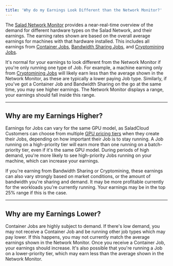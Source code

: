 ```yaml
---
title: 'Why do my Earnings Look Different than the Network Monitor?'
---
```


The [Salad Network Monitor](/docs/FAQ/Community/613-network-monitor) provides a near-real-time overview of the demand
for different hardware types on the Salad Network, and their earnings. The earning rates shown are based on the overall
average earnings for machines with that hardware installed. This includes all earnings from
[Container Jobs](https://Community.salad.com/new-feature-container-environments-now-available/),
[Bandwidth Sharing Jobs](/docs/Guides/Getting-Jobs/Getting-Bandwidth-Sharing-Jobs), and
[Cryptomining Jobs](/docs/Guides/Getting-Jobs/Getting-Cryptomining-Jobs).

It's normal for your earnings to look different from the Network Monitor if you're only running one type of Job. For
example, a machine earning only from [Cryptomining Jobs](/docs/Guides/Getting-Jobs/Getting-Cryptomining-Jobs) will
likely earn less than the average shown in the Network Monitor, as these are typically a lower paying Job type.
Similarly, if you've got a Container Job and Bandwidth Sharing on the go at the same time, you may see higher earnings.
The Network Monitor displays a range, your earnings should fall inside this range.

---

## **Why are my Earnings Higher?**

Earnings for Jobs can vary for the same GPU model, as SaladCloud Customers can choose from multiple
[GPU pricing tiers](https://docs.salad.com/container-engine/explanation/billing-pricing/priority-pricing) when they
create their Jobs, depending on how important their Job is to stay running. A Job running on a high-priority tier will
earn more than one running on a batch-priority tier, even if it's the same GPU model. During periods of high demand,
you're more likely to see high-priority Jobs running on your machine, which can increase your earnings.

If you're earning from Bandwidth Sharing or Cryptomining, these earnings can also vary strongly based on market
conditions, or the amount of bandwidth you're sharing and demand. It may be more profitable currently for the workloads
you're currently running. Your earnings may be in the top 25% range if this is the case.

---

## **Why are my Earnings Lower?**

Container Jobs are highly subject to demand. If there's low demand, you may not receive a Container Job and be running
other job types which may pay lower. If this happens, you may not currently match the average earnings shown in the
Network Monitor. Once you receive a Container Job, your earnings should increase. It's also possible that you're running
a Job on a lower-priority tier, which may earn less than the average shown in the Network Monitor.
